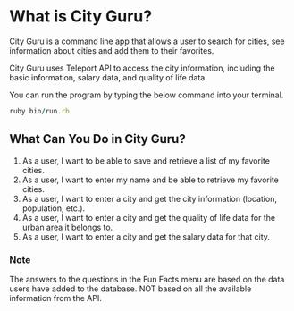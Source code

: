 # What is City Guru?

City Guru is a command line app that allows a user to search for cities, see information about cities and add them to their favorites.

City Guru uses Teleport API to access the city information, including the basic information, salary data, and quality of life data.

You can run the program by typing the below command into your terminal.

```ruby
ruby bin/run.rb
```

## What Can You Do in City Guru?

1. As a user, I want to be able to save and retrieve a list of my favorite cities.
2. As a user, I want to enter my name and be able to retrieve my favorite cities.
3. As a user, I want to enter a city and get the city information (location, population, etc.).
4. As a user, I want to enter a city and get the quality of life data for the urban area it belongs to.
5. As a user, I want to enter a city and get the salary data for that city.


### Note

The answers to the questions in the Fun Facts menu are based on the data users have added to the database. NOT based on all the available information from the API.
